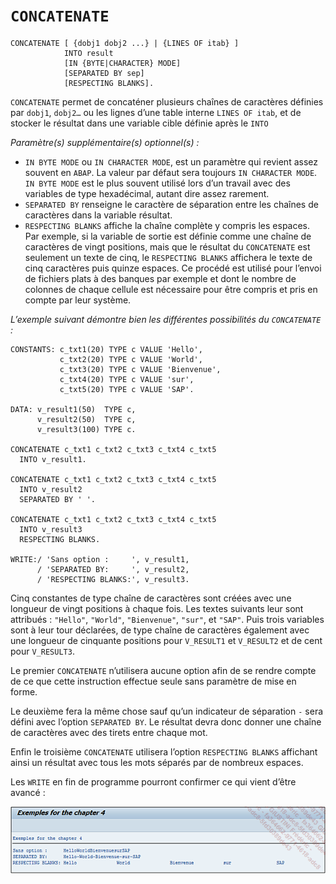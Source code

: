 # **`CONCATENATE`**

```JS
CONCATENATE [ {dobj1 dobj2 ...} | {LINES OF itab} ]
            INTO result
            [IN {BYTE|CHARACTER} MODE]
            [SEPARATED BY sep]
            [RESPECTING BLANKS].
```

`CONCATENATE` permet de concaténer plusieurs chaînes de caractères définies par `dobj1`, `dobj2…` ou les lignes d’une table interne `LINES OF itab`, et de stocker le résultat dans une variable cible définie après le `INTO`

_Paramètre(s) supplémentaire(s) optionnel(s) :_

- `IN BYTE MODE` ou `IN CHARACTER MODE`, est un paramètre qui revient assez souvent en `ABAP`. La valeur par défaut sera toujours `IN CHARACTER MODE`. `IN BYTE MODE` est le plus souvent utilisé lors d’un travail avec des variables de type hexadécimal, autant dire assez rarement.
- `SEPARATED BY` renseigne le caractère de séparation entre les chaînes de caractères dans la variable résultat.
- `RESPECTING BLANKS` affiche la chaîne complète y compris les espaces. Par exemple, si la variable de sortie est définie comme une chaîne de caractères de vingt positions, mais que le résultat du `CONCATENATE` est seulement un texte de cinq, le `RESPECTING BLANKS` affichera le texte de cinq caractères puis quinze espaces. Ce procédé est utilisé pour l’envoi de fichiers plats à des banques par exemple et dont le nombre de colonnes de chaque cellule est nécessaire pour être compris et pris en compte par leur système.

_L’exemple suivant démontre bien les différentes possibilités du `CONCATENATE` :_

```JS
CONSTANTS: c_txt1(20) TYPE c VALUE 'Hello',
           c_txt2(20) TYPE c VALUE 'World',
           c_txt3(20) TYPE c VALUE 'Bienvenue',
           c_txt4(20) TYPE c VALUE 'sur',
           c_txt5(20) TYPE c VALUE 'SAP'.

DATA: v_result1(50)  TYPE c,
      v_result2(50)  TYPE c,
      v_result3(100) TYPE c.

CONCATENATE c_txt1 c_txt2 c_txt3 c_txt4 c_txt5
  INTO v_result1.

CONCATENATE c_txt1 c_txt2 c_txt3 c_txt4 c_txt5
  INTO v_result2
  SEPARATED BY ' '.

CONCATENATE c_txt1 c_txt2 c_txt3 c_txt4 c_txt5
  INTO v_result3
  RESPECTING BLANKS.

WRITE:/ 'Sans option :     ', v_result1,
      / 'SEPARATED BY:     ', v_result2,
      / 'RESPECTING BLANKS:', v_result3.
```

Cinq constantes de type chaîne de caractères sont créées avec une longueur de vingt positions à chaque fois. Les textes suivants leur sont attribués : `"Hello"`, `"World"`, `"Bienvenue"`, `"sur"`, et `"SAP"`. Puis trois variables sont à leur tour déclarées, de type chaîne de caractères également avec une longueur de cinquante positions pour `V_RESULT1` et `V_RESULT2` et de cent pour `V_RESULT3`.

Le premier `CONCATENATE` n’utilisera aucune option afin de se rendre compte de ce que cette instruction effectue seule sans paramètre de mise en forme.

Le deuxième fera la même chose sauf qu’un indicateur de séparation `-` sera défini avec l’option `SEPARATED BY`. Le résultat devra donc donner une chaîne de caractères avec des tirets entre chaque mot.

Enfin le troisième `CONCATENATE` utilisera l’option `RESPECTING BLANKS` affichant ainsi un résultat avec tous les mots séparés par de nombreux espaces.

Les `WRITE` en fin de programme pourront confirmer ce qui vient d’être avancé :

![](../99%20-%20Ressources/01_Variables%20-%2004%20-%2001.png)
